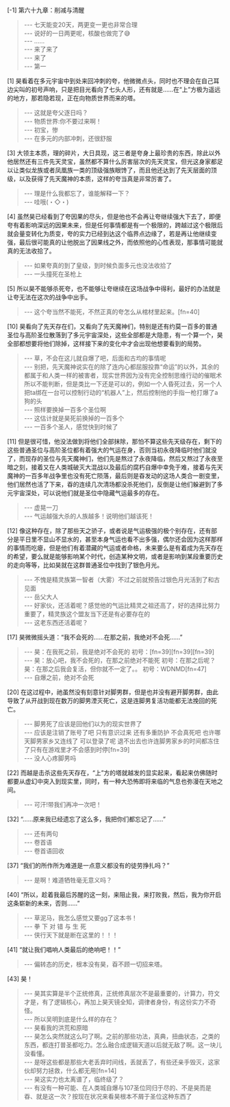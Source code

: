 
[-1] 第六十九章：削减与清醒
>--- 七天能变20天，两更变一更也非常合理<br>
>--- 说好的一日两更呢，核酸也做完了😅<br>
>--- ……<br>
>--- 来了来了<br>
>--- 来了<br>
>--- 第一<br>

[1] 昊看着在多元宇宙中到处来回冲刺的夸，他微微点头，同时也不理会在自己耳边尖叫的初号声响，只是把目光看向了七头人形，还有就是……在“上”方极为遥远的地方，那若隐若现，正在向物质世界而来的塔。
>--- 这就是夸父逐日吗？<br>
>--- 物质世界:你不要过来啊！<br>
>--- 初宝，惨<br>
>--- 在多元的内部冲刺，还很舒服<br>

[3] 大领主本质，理的碎片，大日具现，这三者是夸身上最珍贵的东西，除此以外他居然还有三件先天灵宝，虽然都不算什么厉害层次的先天灵宝，但光这身家都足以让类似龙族或者凤凰族一类的顶级强族眼馋了，而且他还达到了先天层面的顶级，以及获得了先天魔神的本质，这样的夸当真是非常厉害了。
>--- 理是什么我都忘了，谁能解释一下？<br>
>--- 哇哦(・◇・)<br>

[4] 虽然昊已经看到了夸因果的尽头，但是他也不会再让夸继续强大下去了，即便夸有着影响深远的因果未来，但是任何事情都是有一个极限的，跨越过这个极限后就会量变转化为质变，夸的实力已经到达这个临界点边缘了，若是再让他继续变强，最后很可能真的让他脱出了因果线之外，而依照他的心性表现，那事情可能就真的无法收拾了。
>--- 如果夸真的到了皇级，到时候负面多元也没法收拾了<br>
>--- 一头撞死在圣枪上<br>

[5] 所以昊不能够杀死夸，也不能够让夸继续在这场战争中得利，最好的办法就是让夸无法在这次的战争中出手。
>--- 这个夸当然不能死，不然正真的夸怎么从棺材里起来。[fn=40]<br>

[10] 昊看向了先天存在们，又看向了先天魔神们，特别是还有约莫一百多的普通圣位与高阶圣位散落到了多元宇宙深处，这些全部都是大隐患，有一个算一个，昊全部都想要将他们除掉，这样接下来的变化中才会出现他想要看到的局势。
>--- 草，不会在这儿就自爆了吧，后面和古均的事情呢<br>
>--- 别把，先天魔神说实在的除了连内心都屈服投靠“命运”的以外，其余的都属于和人类一样的被害者，现实世界因为没有完全控制思维行动的催眠术所以不能判断，但是类比一下还是可以的，例如一个人昏死过去，另一个人把ta绑在一台可以控制行动的“机器人”上，然后控制他的手指一枪打爆了a狗的头<br>
>--- 照样要换掉一百多个圣位啊<br>
>--- 这估计就是昊死前换掉的一百多个<br>
>--- 一百多个圣人，感觉快到时候了<br>

[11] 但是很可惜，他没法做到将他们全部抹除，那怕不算这些先天级存在，剩下的这些普通圣位与高阶圣位都有着强大的气运在身，否则当初永夜降临时他们就没了，而现存的圣位与先天魔神们，他们先是熬过了永夜降临，然后又熬过了永夜至暗之刻，接着又在人类城破灭大混战以及最后的腐朽自爆中幸免于难，接着与先天魔神的一百多年战争里也没有死亡陨落，最后则是昋发动的这场人类合一剧变里，他们居然也活了下来，昋的连续几次清场都没杀死他们，反倒是让他们躲避到了多元宇宙深处，可以说他们就是圣位中隐藏气运最多的存在。
>--- 虚晃一刀<br>
>--- 气运越强大杀的人族越多！说明他们越该死！<br>

[12] 像这种存在，除了那些天之骄子，或者说是气运极强的极个别存在，还有部分是平日里不显山不显水的，甚至本身气运也看不出多强，偶尔还会因为这样那样的事情而吃瘪，但是他们有着潜藏的气运或者命格，未来要么是有着成为先天存在的希望，要么就是能够影响某个时代，创造某种文明，或者是影响到某段重要历史的走向等等，比如昊就在这群普通圣位中找到了银色月光。
>--- 不愧是精灵族第一智者（大雾）不过之前就预告过银色月光活到了和古见面<br>
>--- 岳父大人<br>
>--- 好家伙，还活着呢？感觉他的气运比精灵之祖还高了，好的选择比努力重要了，精灵族这个盟友当下还是有必要存在的<br>
>--- 这老东西还活着呢？<br>

[17] 昊微微摇头道：“我不会死的……在那之前，我绝对不会死……”
>--- 昊：在我死之前，我是绝对不会死的
初号：[fn=39][fn=39][fn=39]<br>
>--- 昊：放心吧，我不会死的，在那之前绝对不能死
初号：在那之后呢？
昊：在那之后我会复活，但你就不一定了。。
初号：WDNMD[fn=47]<br>
>--- 自爆之前，绝对不会死<br>

[20] 在这过程中，祂虽然没有刻意针对脚男群，但是也并没有避开脚男群，由此导致了从开战到现在数万的脚男湮灭死亡，这是连脚男复活功能都无法挽回的死亡。
>--- 脚男死了应该是回他们以为的现实世界了<br>
>--- 应该是注销了账号了吧 只有意识过来 还有多重防护 不会真死吧 也许哪天脚男家乡又连线了 可以登录了呢 退不出去也许连脚男家乡的时间都冻住了只有在游戏里才不会感到时停[fn=39]<br>
>--- 没人心疼脚男吗<br>

[22] 而越是击杀这些先天存在，“上”方的塔就越发的显实起来，看起来仿佛随时都要从虚幻中突入到现实里，同时，有一种大恐怖即将来临的气息也弥漫在天地之间。
>--- 可汗!带我们再冲一次吧！<br>

[32] “……原来我已经遗忘了这么多，我把你们都忘记了……”
>--- 还有两句<br>
>--- 卷首语<br>
>--- 卷首语回收<br>

[37] “我们的所作所为难道是一点意义都没有的徒劳挣扎吗？”
>--- 是啊！难道牺牲毫无意义吗？<br>

[40] “所以，趁着我最后苏醒的这一刻，来阻止我，来打败我，然后，我为你开启这条崭新的未来，否则……”
>--- 草泥马，我怎么感觉又要gg了这本书！<br>
>--- 拳 下 对 错 与 生 死<br>
>--- 侠行天下就是断在这里的！！！<br>

[41] “就让我们唱响人类最后的绝响吧！！”
>--- 偏转态的历史，根本没有昊，昋不顾一切招来塔。<br>

[43] 昊！
>--- 昊其实算是半个正统修真，正统修真层次不是最重要的，计算力，符文才是，有了逻辑核心，再加上昊天镜全知，调律者身份，有这份实力不奇怪。<br>
>--- 所以吴明到底是什么样的存在？<br>
>--- 昊看我的洪荒和原暗<br>
>--- 昊怎么突然就这么叼了啊。之前的那些功法，真典，扭曲状态，之类的东西，都连打普圣都吃力。怎么融合成逻辑天道以后就无敌了啊。这一块儿没看懂。<br>
>--- 是呀这些都是那些大老丢弃时间线，丢就丢了，有些还亲手毁灭，这家伙却努力拯救，什么都无用[fn=14]<br>
>--- 昊这实力也太离谱了，临终级了？<br>
>--- 有没有一种可能、在人类城自爆与107圣位同归于尽的、不是昊而是昋、就是这一次？按现在状况来看昊根本不屑于圣位这种东西了<br>

